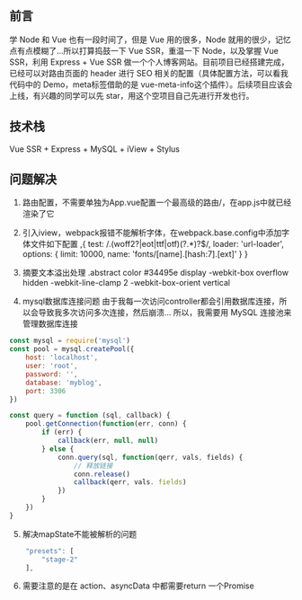 ## 前言

学 Node 和 Vue 也有一段时间了，但是 Vue 用的很多，Node 就用的很少，记忆点有点模糊了...所以打算捣鼓一下 Vue SSR，重温一下 Node，以及掌握 Vue SSR，利用 Express + Vue SSR 做一个个人博客网站。目前项目已经搭建完成，已经可以对路由页面的 header 进行 SEO 相关的配置（具体配置方法，可以看我代码中的 Demo，meta标签借助的是 vue-meta-info这个插件）。后续项目应该会上线，有兴趣的同学可以先 star，用这个空项目自己先进行开发也行。

## 技术栈

Vue SSR + Express + MySQL + iView + Stylus

## 问题解决

1. 路由配置，不需要单独为App.vue配置一个最高级的路由/，在app.js中就已经渲染了它

2. 引入iview，webpack报错不能解析字体，在webpack.base.config中添加字体文件如下配置
    ,{
        test: /\.(woff2?|eot|ttf|otf)(\?.*)?$/,
        loader: 'url-loader',
        options: {
        limit: 10000,
        name: 'fonts/[name].[hash:7].[ext]'
        }
    }

3. 摘要文本溢出处理
    .abstract 
        color #34495e
        display -webkit-box
        overflow hidden
        -webkit-line-clamp 2
        -webkit-box-orient vertical

4. mysql数据库连接问题
    由于我每一次访问controller都会引用数据库连接，所以会导致我多次访问多次连接，然后崩溃...
    所以，我需要用 MySQL 连接池来管理数据库连接
```javascript
const mysql = require('mysql')
const pool = mysql.createPool({
    host: 'localhost',
    user: 'root',
    password: '',
    database: 'myblog',
    port: 3306
})

const query = function (sql, callback) {
    pool.getConnection(function(err, conn) {
        if (err) {
            callback(err, null, null)
        } else {
            conn.query(sql, function(qerr, vals, fields) {
                // 释放链接
                conn.release()
                callback(qerr, vals. fields)
            })
        }
    })
}
```

5. 解决mapState不能被解析的问题
```javascript
    "presets": [
        "stage-2"
    ],
```

6. 需要注意的是在 action、asyncData 中都需要return 一个Promise

